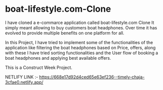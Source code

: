
# boat-lifestyle.com-Clone
I have cloned a e-commarce application called boat-lifestyle.com Clone It simply meant allowing to buy customers boat headphones. Over time it has evolved to provide multiple benefits on one platform for all.

In this Project, I have tried to implement some of the functionalities of the application like filtering the boat headphones based on Price, offers, along with these I have tried sorting functionalities and the User flow of booking a boat headphones and applying best available offers.

This is a Construct Week Project.

NETLIFY LINK :-    https://668e17d92d4ced65e63ef236--timely-chaja-3cfae0.netlify.app/
